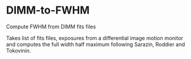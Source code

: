 # DIMM-to-FWHM
Compute FWHM from DIMM fits files

Takes list of fits files, exposures from a differential image motion monitor and computes the full width half maximum following Sarazin, Roddier and Tokovinin.
